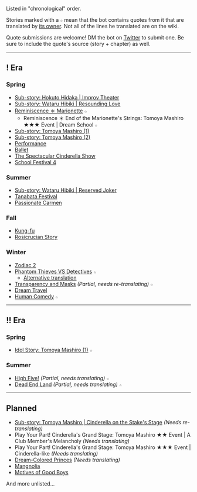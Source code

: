 Listed in "chronological" order.

Stories marked with a `☆` mean that the bot contains quotes from it that are translated by [its owner](https://watatomo.github.io/tl/). Not all of the lines he translated are on the wiki.

Quote submissions are welcome! DM the bot on [Twitter](https://twitter.com/messages/compose?recipient_id=1281322573049954305) to submit one. Be sure to include the quote's source (story + chapter) as well.

---

## ! Era

### Spring
- [Sub-story: Hokuto Hidaka | Improv Theater](https://ensemble-stars.fandom.com/wiki/Hokuto_Hidaka/Sub_Story/Improv_Theater)
- [Sub-story: Wataru Hibiki | Resounding Love](https://ensemble-stars.fandom.com/wiki/Wataru_Hibiki/Sub_Story/Resounding_Love)
- [Reminiscence ＊ Marionette](https://ensemble-stars.fandom.com/wiki/Reminiscence_%EF%BC%8A_Marionette) `☆`
  - Reminiscence ＊ End of the Marionette's Strings: Tomoya Mashiro ★★★ Event | Dream School `☆`
- [Sub-story: Tomoya Mashiro (1)](https://ensemble-stars.fandom.com/wiki/Tomoya_Mashiro/Sub_Story/Part_1)
- [Sub-story: Tomoya Mashiro (2)](https://ensemble-stars.fandom.com/wiki/Tomoya_Mashiro/Sub_Story/Part_2)
- [Performance](https://ensemble-stars.fandom.com/wiki/Performance)
- [Ballet](https://ensemble-stars.fandom.com/wiki/Ballet)
- [The Spectacular Cinderella Show](https://ensemble-stars.fandom.com/wiki/Keep_in_Character!_The_Spectacular_Cinderella_Show)
- [School Festival 4](https://ensemble-stars.fandom.com/wiki/School_Festival_4)

### Summer
- [Sub-story: Wataru Hibiki | Reserved Joker](https://ensemble-stars.fandom.com/wiki/Wataru_Hibiki/Sub_Story/Reversed_Joker)
- [Tanabata Festival](https://ensemble-stars.fandom.com/wiki/Tanabata_Festival)
- [Passionate Carmen](https://ensemble-stars.fandom.com/wiki/Passionate_Carmen)

### Fall
- [Kung-fu](https://ensemble-stars.fandom.com/wiki/Kung_Fu)
- [Rosicrucian Story](https://ensemble-stars.fandom.com/wiki/Rosicrucian_Story)

### Winter
- [Zodiac 2](https://ensemble-stars.fandom.com/wiki/Zodiac_2)
- [Phantom Thieves VS Detectives](https://ensemble-stars.fandom.com/wiki/Phantom_Thieves_VS_Detectives) `☆`
  - [Alternative translation](https://minashirosoushi.tumblr.com/tagged/enstars-tl)
- [Transparency and Masks](https://ensemble-stars.fandom.com/wiki/Transparency_and_Masks) *(Partial, needs re-translating)* `☆`
- [Dream Travel](https://ensemble-stars.fandom.com/wiki/Dream_Travel)
- [Human Comedy](https://ensemble-stars.fandom.com/wiki/Human_Comedy) `☆`

---

## !! Era

### Spring
- [Idol Story: Tomoya Mashiro (1)](https://ensemble-stars.fandom.com/wiki/Tomoya_Mashiro/Idol_Story/Part_1) `☆`

### Summer
- [High Five!](https://ensemble-stars.fandom.com/wiki/High_Five!) *(Partial, needs translating)* `☆`
- [Dead End Land](https://ensemble-stars.fandom.com/wiki/Dead_End_Land) *(Partial, needs translating)* `☆`

---

## Planned

- [Sub-story: Tomoya Mashiro | Cinderella on the Stake's Stage](https://nebulancer.dreamwidth.org/13916.html) *(Needs re-translating)*
- Play Your Part! Cinderella's Grand Stage: Tomoya Mashiro ★★ Event | A Club Member's Melancholy *(Needs translating)*
- Play Your Part! Cinderella's Grand Stage: Tomoya Mashiro ★★★ Event | Cinderella-like *(Needs translating)*
- [Dream-Colored Princes](https://ensemble-stars.fandom.com/wiki/Dream-Colored_Princes) *(Needs translating)*
- [Mangnolia](https://ensemble-stars.fandom.com/wiki/Magnolia)
- [Motives of Good Boys](https://ensemble-stars.fandom.com/wiki/Motives_of_Good_Boys)

And more unlisted...
